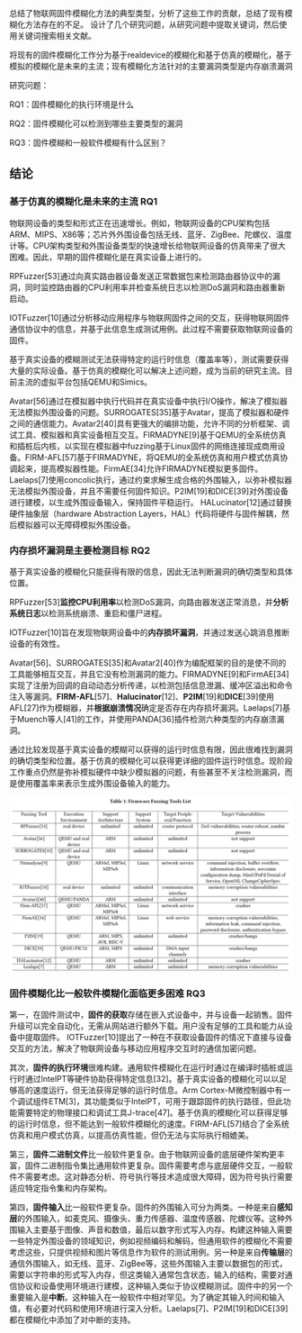 总结了物联网固件模糊化方法的典型类型，分析了这些工作的贡献，总结了现有模糊化方法存在的不足。 设计了几个研究问题，从研究问题中提取关键词，然后使用关键词搜索相关文献。

将现有的固件模糊化工作分为基于realdevice的模糊化和基于仿真的模糊化，基于模拟的模糊化是未来的主流；现有模糊化方法针对的主要漏洞类型是内存崩溃漏洞



研究问题：

RQ1：固件模糊化的执行环境是什么

RQ2：固件模糊化可以检测到哪些主要类型的漏洞

RQ3：固件模糊和一般软件模糊有什么区别？ 



## 结论

### 基于仿真的模糊化是未来的主流 RQ1

物联网设备的类型和形式正在迅速增长。例如，物联网设备的CPU架构包括ARM、MIPS、X86等；芯片外外围设备包括无线、蓝牙、ZigBee、陀螺仪、温度计等。CPU架构类型和外围设备类型的快速增长给物联网设备的仿真带来了很大困难。因此，早期的固件模糊化是在真实设备上进行的。



RPFuzzer[53]通过向真实路由器设备发送正常数据包来检测路由器协议中的漏洞，同时监控路由器的CPU利用率并检查系统日志以检测DoS漏洞和路由器重新启动。

IOTFuzzer[10]通过分析移动应用程序与物联网固件之间的交互，获得物联网固件通信协议中的信息，并基于此信息生成测试用例。此过程不需要获取物联网设备的固件。



基于真实设备的模糊测试无法获得特定的运行时信息（覆盖率等），测试需要获得大量的实际设备。基于仿真的模糊化可以解决上述问题，成为当前的研究主流。目前主流的虚拟平台包括QEMU和Simics。

Avatar[56]通过在模拟器中执行代码并在真实设备中执行I/O操作，解决了模拟器无法模拟外围设备的问题。SURROGATES[35]基于Avatar，提高了模拟器和硬件之间的通信能力。Avatar2[40]具有更强大的编排功能，允许不同的分析框架、调试工具、模拟器和真实设备相互交互。FIRMADYNE[9]基于QEMU的全系统仿真和插桩后内核，以实现在模拟器中fuzzing基于Linux固件的网络连接现成商用设备。FIRM-AFL[57]基于FIRMADYNE，将QEMU的全系统仿真和用户模式仿真协调起来，提高模拟器性能。FirmAE[34]允许FIRMADYNE模拟更多固件。Laelaps[7]使用concolic执行，通过约束求解生成合格的外围输入，以弥补模拟器无法模拟外围设备，并且不需要任何固件知识。P2IM[19]和DICE[39]对外围设备进行建模，以生成外围设备输入，保持固件平稳运行。 HALucinator[12]通过替换硬件抽象层（hardware Abstraction  Layers，HAL）代码将硬件与固件解耦，然后模拟器可以无障碍模拟外围设备。

### 内存损坏漏洞是主要检测目标 RQ2

基于真实设备的模糊化只能获得有限的信息，因此无法判断漏洞的确切类型和具体位置。

RPFuzzer[53]**监控CPU利用率**以检测DoS漏洞，向路由器发送正常消息，并**分析系统日志**以检测系统崩溃、重启和僵尸进程。

IOTFuzzer[10]旨在发现物联网设备中的**内存损坏漏洞**，并通过发送心跳消息推断设备的有效性。

Avatar[56]、SURROGATES[35]和Avatar2[40]作为编配框架的目的是使不同的工具能够相互交互，并且它没有检测漏洞的能力。FIRMADYNE[9]和FirmAE[34]实现了注册为回调的自动动态分析传递，以检测包括信息泄漏、缓冲区溢出和命令注入等漏洞。**FIRM-AFL**[57]、**Halucinator**[12]、**P2IM**[19]和**DICE**[39]使用AFL[27]作为模糊器，并**根据崩溃情况**确定是否存在内存损坏漏洞。Laelaps[7]基于Muench等人[41]的工作，并使用PANDA[36]插件检测六种类型的内存崩溃漏洞。 

通过比较发现基于真实设备的模糊可以获得的运行时信息有限，因此很难找到漏洞的确切类型和位置。基于仿真的模糊化可以获得更详细的固件运行时信息。现阶段工作重点仍然是弥补模拟硬件中缺少模拟器的问题，有些甚至不关注检测漏洞，而是使用覆盖率来表示生成外围设备输入的能力。

![image-20221012203415932](IOTfuzz综述.assets/image-20221012203415932.png)

### 固件模糊化比一般软件模糊化面临更多困难 RQ3

第一，在固件测试中，**固件的获取**存储在嵌入式设备中，并与设备一起销售。固件升级可以完全自动化，无需从网站进行额外下载。用户没有足够的工具和能力从设备中提取固件。 IOTFuzzer[10]提出了一种在不获取设备固件的情况下直接与设备交互的方法，解决了物联网设备与移动应用程序交互时的通信加密问题。 

其次，**固件的执行环境**很难构建。通用软件模糊化在运行时通过在编译时插桩或运行时通过IntelPT等硬件协助获得特定信息[32]。基于真实设备的模糊化可以以足够高的速度运行，但无法获得足够的运行时信息。Arm  Cortex-M微控制器中有一个调试组件ETM[3]，其功能类似于IntelPT，可用于跟踪固件的执行路径，但此功能需要特定的物理接口和调试工具J-trace[47]。基于仿真的模糊化可以获得足够的运行时信息，但不能达到一般软件模糊化的速度。FIRM-AFL[57]结合了全系统仿真和用户模式仿真，以提高仿真性能，但仍无法与实际执行相媲美。

第三，**固件二进制文件**比一般软件更复杂。由于物联网设备的底层硬件架构更丰富，固件二进制指令集比通用软件更复杂。固件需要考虑与底层硬件交互，一般软件不需要考虑。这对静态分析、符号执行等技术造成很大障碍，因为符号执行需要适应特定指令集和内存架构。

第四，**固件输入**比一般软件更复杂。固件的外围输入可分为两类。一种是来自**感知层**的外围输入，如麦克风、摄像头、重力传感器、温度传感器、陀螺仪等。这种外围输入主要基于图像、声音和数值，最后以数字形式写入内存。构建这种输入需要一些特定外围设备的领域知识，例如视频编码和解码，但通用软件的模糊化不需要考虑这些，只提供视频和图片等信息作为软件的测试用例。另一种是来自**传输层**的通信外围输入，如无线、蓝牙、ZigBee等，这些外围输入主要以数据包的形式，需要以字符串的形式写入内存，但这类输入通常包含状态，输入的结构，需要对通信协议和设备使用环境进行建模，这种输入类似于协议模糊测试。固件中的另一个重要输入是**中断**。这种输入在一般软件中相对罕见。为了确定其输入时间和输入值，有必要对代码和使用环境进行深入分析。Laelaps[7]、P2IM[19]和DICE[39]都在模糊化中添加了对中断的支持。 